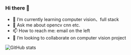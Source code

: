 
### Hi there 👋
- 🌱 I’m currently learning computer vision、full stack
- 💬 Ask me about opencv cnn etc.
- 📫 How to reach me: email on the left
- 👯 I’m looking to collaborate on computer vision project

![GitHub stats](https://github-readme-stats.vercel.app/api?username=YunKaiRiYueLang&show_icons=true)


